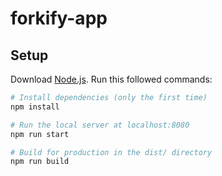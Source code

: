 # forkify-app

## Setup
Download [Node.js](https://nodejs.org/en/download/).
Run this followed commands:

``` bash
# Install dependencies (only the first time)
npm install

# Run the local server at localhost:8080
npm run start

# Build for production in the dist/ directory
npm run build
```

